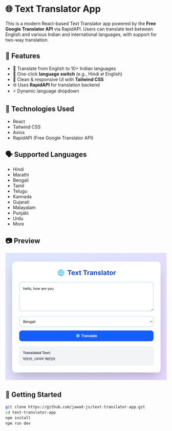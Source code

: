 # 🌐 Text Translator App

This is a modern React-based Text Translator app powered by the **Free Google Translator API** via RapidAPI. Users can translate text between English and various Indian and international languages, with support for two-way translation.

## 🔧 Features

- 🔁 Translate from English to 10+ Indian languages
- 🔁 One-click **language switch** (e.g., Hindi ⇄ English)
- 📱 Clean & responsive UI with **Tailwind CSS**
- 🌐 Uses **RapidAPI** for translation backend
- ⚡ Dynamic language dropdown

## 🧠 Technologies Used

- React
- Tailwind CSS
- Axios
- RapidAPI (Free Google Translator API)

## 🗣️ Supported Languages
- Hindi
- Marathi
- Bengali
- Tamil
- Telugu
- Kannada
- Gujarati
- Malayalam
- Punjabi
- Urdu
- More

## 📷 Preview

![Preview Screenshot](./image.png)

## 🚀 Getting Started

```bash
git clone https://github.com/jawad-js/text-translator-app.git
cd text-translator-app
npm install
npm run dev
